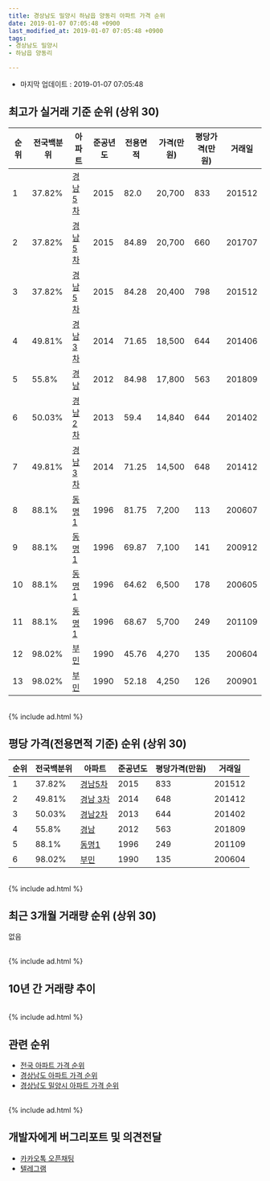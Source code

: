 ```yaml
---
title: 경상남도 밀양시 하남읍 양동리 아파트 가격 순위
date: 2019-01-07 07:05:48 +0900
last_modified_at: 2019-01-07 07:05:48 +0900
tags:
- 경상남도 밀양시
- 하남읍 양동리

---
```


* 마지막 업데이트 : 2019-01-07 07:05:48

## 최고가 실거래 기준 순위 (상위 30)


|순위|전국백분위|아파트|준공년도|전용면적|가격(만원)|평당가격(만원)|거래일|
|---|---|---|---|---|---|---|---|
|1|37.82%|[경남5차](https://search.naver.com/search.naver?query=%EA%B2%BD%EC%83%81%EB%82%A8%EB%8F%84+%EB%B0%80%EC%96%91%EC%8B%9C+%ED%95%98%EB%82%A8%EC%9D%8D+%EC%96%91%EB%8F%99%EB%A6%AC+%EA%B2%BD%EB%82%A85%EC%B0%A8)|2015|82.0|20,700|833|201512|
|2|37.82%|[경남5차](https://search.naver.com/search.naver?query=%EA%B2%BD%EC%83%81%EB%82%A8%EB%8F%84+%EB%B0%80%EC%96%91%EC%8B%9C+%ED%95%98%EB%82%A8%EC%9D%8D+%EC%96%91%EB%8F%99%EB%A6%AC+%EA%B2%BD%EB%82%A85%EC%B0%A8)|2015|84.89|20,700|660|201707|
|3|37.82%|[경남5차](https://search.naver.com/search.naver?query=%EA%B2%BD%EC%83%81%EB%82%A8%EB%8F%84+%EB%B0%80%EC%96%91%EC%8B%9C+%ED%95%98%EB%82%A8%EC%9D%8D+%EC%96%91%EB%8F%99%EB%A6%AC+%EA%B2%BD%EB%82%A85%EC%B0%A8)|2015|84.28|20,400|798|201512|
|4|49.81%|[경남 3차](https://search.naver.com/search.naver?query=%EA%B2%BD%EC%83%81%EB%82%A8%EB%8F%84+%EB%B0%80%EC%96%91%EC%8B%9C+%ED%95%98%EB%82%A8%EC%9D%8D+%EC%96%91%EB%8F%99%EB%A6%AC+%EA%B2%BD%EB%82%A8+3%EC%B0%A8)|2014|71.65|18,500|644|201406|
|5|55.8%|[경남](https://search.naver.com/search.naver?query=%EA%B2%BD%EC%83%81%EB%82%A8%EB%8F%84+%EB%B0%80%EC%96%91%EC%8B%9C+%ED%95%98%EB%82%A8%EC%9D%8D+%EC%96%91%EB%8F%99%EB%A6%AC+%EA%B2%BD%EB%82%A8)|2012|84.98|17,800|563|201809|
|6|50.03%|[경남2차](https://search.naver.com/search.naver?query=%EA%B2%BD%EC%83%81%EB%82%A8%EB%8F%84+%EB%B0%80%EC%96%91%EC%8B%9C+%ED%95%98%EB%82%A8%EC%9D%8D+%EC%96%91%EB%8F%99%EB%A6%AC+%EA%B2%BD%EB%82%A82%EC%B0%A8)|2013|59.4|14,840|644|201402|
|7|49.81%|[경남 3차](https://search.naver.com/search.naver?query=%EA%B2%BD%EC%83%81%EB%82%A8%EB%8F%84+%EB%B0%80%EC%96%91%EC%8B%9C+%ED%95%98%EB%82%A8%EC%9D%8D+%EC%96%91%EB%8F%99%EB%A6%AC+%EA%B2%BD%EB%82%A8+3%EC%B0%A8)|2014|71.25|14,500|648|201412|
|8|88.1%|[동명1](https://search.naver.com/search.naver?query=%EA%B2%BD%EC%83%81%EB%82%A8%EB%8F%84+%EB%B0%80%EC%96%91%EC%8B%9C+%ED%95%98%EB%82%A8%EC%9D%8D+%EC%96%91%EB%8F%99%EB%A6%AC+%EB%8F%99%EB%AA%851)|1996|81.75|7,200|113|200607|
|9|88.1%|[동명1](https://search.naver.com/search.naver?query=%EA%B2%BD%EC%83%81%EB%82%A8%EB%8F%84+%EB%B0%80%EC%96%91%EC%8B%9C+%ED%95%98%EB%82%A8%EC%9D%8D+%EC%96%91%EB%8F%99%EB%A6%AC+%EB%8F%99%EB%AA%851)|1996|69.87|7,100|141|200912|
|10|88.1%|[동명1](https://search.naver.com/search.naver?query=%EA%B2%BD%EC%83%81%EB%82%A8%EB%8F%84+%EB%B0%80%EC%96%91%EC%8B%9C+%ED%95%98%EB%82%A8%EC%9D%8D+%EC%96%91%EB%8F%99%EB%A6%AC+%EB%8F%99%EB%AA%851)|1996|64.62|6,500|178|200605|
|11|88.1%|[동명1](https://search.naver.com/search.naver?query=%EA%B2%BD%EC%83%81%EB%82%A8%EB%8F%84+%EB%B0%80%EC%96%91%EC%8B%9C+%ED%95%98%EB%82%A8%EC%9D%8D+%EC%96%91%EB%8F%99%EB%A6%AC+%EB%8F%99%EB%AA%851)|1996|68.67|5,700|249|201109|
|12|98.02%|[부민](https://search.naver.com/search.naver?query=%EA%B2%BD%EC%83%81%EB%82%A8%EB%8F%84+%EB%B0%80%EC%96%91%EC%8B%9C+%ED%95%98%EB%82%A8%EC%9D%8D+%EC%96%91%EB%8F%99%EB%A6%AC+%EB%B6%80%EB%AF%BC)|1990|45.76|4,270|135|200604|
|13|98.02%|[부민](https://search.naver.com/search.naver?query=%EA%B2%BD%EC%83%81%EB%82%A8%EB%8F%84+%EB%B0%80%EC%96%91%EC%8B%9C+%ED%95%98%EB%82%A8%EC%9D%8D+%EC%96%91%EB%8F%99%EB%A6%AC+%EB%B6%80%EB%AF%BC)|1990|52.18|4,250|126|200901|


<br>
{% include ad.html %}
<br>

## 평당 가격(전용면적 기준) 순위 (상위 30)


|순위|전국백분위|아파트|준공년도|평당가격(만원)|거래일|
|---|---|---|---|---|---|
|1|37.82%|[경남5차](https://search.naver.com/search.naver?query=%EA%B2%BD%EC%83%81%EB%82%A8%EB%8F%84+%EB%B0%80%EC%96%91%EC%8B%9C+%ED%95%98%EB%82%A8%EC%9D%8D+%EC%96%91%EB%8F%99%EB%A6%AC+%EA%B2%BD%EB%82%A85%EC%B0%A8)|2015|833|201512|
|2|49.81%|[경남 3차](https://search.naver.com/search.naver?query=%EA%B2%BD%EC%83%81%EB%82%A8%EB%8F%84+%EB%B0%80%EC%96%91%EC%8B%9C+%ED%95%98%EB%82%A8%EC%9D%8D+%EC%96%91%EB%8F%99%EB%A6%AC+%EA%B2%BD%EB%82%A8+3%EC%B0%A8)|2014|648|201412|
|3|50.03%|[경남2차](https://search.naver.com/search.naver?query=%EA%B2%BD%EC%83%81%EB%82%A8%EB%8F%84+%EB%B0%80%EC%96%91%EC%8B%9C+%ED%95%98%EB%82%A8%EC%9D%8D+%EC%96%91%EB%8F%99%EB%A6%AC+%EA%B2%BD%EB%82%A82%EC%B0%A8)|2013|644|201402|
|4|55.8%|[경남](https://search.naver.com/search.naver?query=%EA%B2%BD%EC%83%81%EB%82%A8%EB%8F%84+%EB%B0%80%EC%96%91%EC%8B%9C+%ED%95%98%EB%82%A8%EC%9D%8D+%EC%96%91%EB%8F%99%EB%A6%AC+%EA%B2%BD%EB%82%A8)|2012|563|201809|
|5|88.1%|[동명1](https://search.naver.com/search.naver?query=%EA%B2%BD%EC%83%81%EB%82%A8%EB%8F%84+%EB%B0%80%EC%96%91%EC%8B%9C+%ED%95%98%EB%82%A8%EC%9D%8D+%EC%96%91%EB%8F%99%EB%A6%AC+%EB%8F%99%EB%AA%851)|1996|249|201109|
|6|98.02%|[부민](https://search.naver.com/search.naver?query=%EA%B2%BD%EC%83%81%EB%82%A8%EB%8F%84+%EB%B0%80%EC%96%91%EC%8B%9C+%ED%95%98%EB%82%A8%EC%9D%8D+%EC%96%91%EB%8F%99%EB%A6%AC+%EB%B6%80%EB%AF%BC)|1990|135|200604|


<br>
{% include ad.html %}
<br>

## 최근 3개월 거래량 순위 (상위 30)

없음

<br>
{% include ad.html %}
<br>

## 10년 간 거래량 추이


<div style="width:100%;">
    <canvas id="deal_progress" height="250"></canvas>
</div>

<script>
new Chart(document.getElementById("deal_progress"), {
    type: 'line',
    data: {
        labels: ['200901','200902','200903','200904','200905','200906','200907','200908','200909','200910','200911','200912','201001','201002','201003','201004','201005','201006','201007','201008','201009','201010','201011','201012','201101','201102','201103','201104','201105','201106','201107','201108','201109','201110','201111','201112','201201','201202','201203','201204','201205','201206','201207','201208','201209','201210','201211','201212','201301','201302','201303','201304','201305','201306','201307','201308','201309','201310','201311','201312','201401','201402','201403','201404','201405','201406','201407','201408','201409','201410','201411','201412','201501','201502','201503','201504','201505','201506','201507','201508','201509','201510','201511','201512','201601','201602','201603','201604','201605','201606','201607','201608','201609','201610','201611','201612','201701','201702','201703','201704','201705','201706','201707','201708','201709','201710','201711','201712','201801','201802','201803','201804','201805','201806','201807','201808','201809','201810','201811','201812','201901'],
        datasets: [{
            label: '실거래 수',
            pointRadius: 1,
            data: [1, 0, 0, 0, 0, 1, 0, 0, 1, 1, 0, 1, 1, 0, 0, 0, 0, 0, 2, 1, 2, 1, 0, 0, 0, 1, 2, 1, 1, 1, 1, 1, 1, 1, 0, 0, 0, 0, 2, 0, 0, 0, 0, 2, 1, 2, 3, 1, 3, 2, 4, 0, 0, 7, 0, 2, 2, 0, 1, 1, 1, 3, 6, 3, 1, 7, 2, 6, 0, 2, 1, 3, 3, 1, 1, 0, 2, 2, 1, 0, 0, 0, 2, 6, 4, 2, 2, 1, 4, 2, 3, 2, 2, 1, 1, 1, 2, 0, 2, 1, 1, 1, 1, 0, 0, 3, 0, 1, 1, 2, 2, 2, 1, 1, 0, 0, 1, 1, 0, 0, 0],
            borderColor: "rgba(255, 201, 14, 1)",
            backgroundColor: "rgba(255, 201, 14, 0.5)",
            fill: true,
        }]
    },
    options: {
        responsive: true,
        title: {
            display: true,
            text: '10년간 거래량 추이'
        },
        tooltips: {
            mode: 'index',
            intersect: false,
        },
        hover: {
            mode: 'nearest',
            intersect: true
        },
        scales: {
            xAxes: [{
                display: true,
                scaleLabel: {
                    display: true,
                    labelString: '년/월'
                }
            }],
            yAxes: [{
                display: true,
                ticks: {
                    suggestedMin: 0,
                },
                scaleLabel: {
                    display: true,
                    labelString: '실거래 수'
                }
            }]
        }
    }
});

</script>


<br>
{% include ad.html %}
<br>

## 관련 순위

- [전국 아파트 가격 순위](https://inasie.github.io/apt-ranking/전국)
- [경상남도 아파트 가격 순위](https://inasie.github.io/apt-ranking/경상남도)
- [경상남도 밀양시 아파트 가격 순위](https://inasie.github.io/apt-ranking/경상남도-밀양시)


<br>
{% include ad.html %}
<br>

## 개발자에게 버그리포트 및 의견전달

- [카카오톡 오픈채팅](https://open.kakao.com/o/gLJUAP4)
- [텔레그램](https://t.me/inasie)

